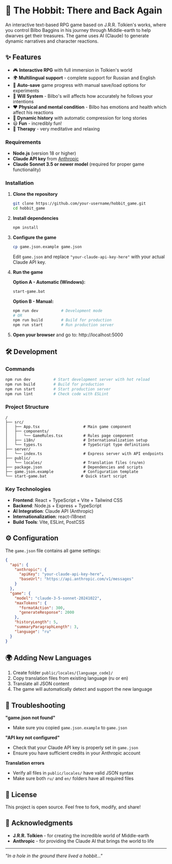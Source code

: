 # 🍃 The Hobbit: There and Back Again

An interactive text-based RPG game based on J.R.R. Tolkien's works, where you control Bilbo Baggins in his journey through Middle-earth to help dwarves get their treasures. The game uses AI (Claude) to generate dynamic narratives and character reactions.

## ✨ Features

- 🎮 **Interactive RPG** with full immersion in Tolkien's world
- 🌍 **Multilingual support** - complete support for Russian and English
- 💾 **Auto-save** game progress with manual save/load options for experiments
- 🧠 **Will System** - Bilbo's will affects how accurately he follows your intentions
- ❤️ **Physical and mental condition** - Bilbo has emotions and health which affect his reactions
- 📜 **Dynamic history** with automatic compression for long stories
- 😃 **Fun** - incredibly fun!
- 🌿 **Therapy** - very meditative and relaxing

### Requirements

- **Node.js** (version 18 or higher)
- **Claude API key** from [Anthropic](https://console.anthropic.com/)
- **Claude Sonnet 3.5 or newer model** (required for proper game functionality)

### Installation

1. **Clone the repository**
   ```bash
   git clone https://github.com/your-username/hobbit_game.git
   cd hobbit_game
   ```

2. **Install dependencies**
   ```bash
   npm install
   ```

3. **Configure the game**
   ```bash
   cp game.json.example game.json
   ```
   
   Edit `game.json` and replace `"your-claude-api-key-here"` with your actual Claude API key.

4. **Run the game**
   
   **Option A - Automatic (Windows):**
   ```bash
   start-game.bat
   ```
   
   **Option B - Manual:**
   ```bash
   npm run dev          # Development mode
   # OR
   npm run build        # Build for production
   npm run start        # Run production server
   ```

5. **Open your browser** and go to: http://localhost:5000

## 🛠️ Development

### Commands

```bash
npm run dev          # Start development server with hot reload
npm run build        # Build for production
npm run start        # Start production server
npm run lint         # Check code with ESLint
```

### Project Structure

```
/
├── src/
│   ├── App.tsx                   # Main game component
│   ├── components/
│   │   └── GameRules.tsx         # Rules page component
│   ├── i18n/                     # Internationalization setup
│   └── types.ts                  # TypeScript type definitions
├── server/
│   └── index.ts                  # Express server with API endpoints
├── public/
│   └── locales/                  # Translation files (ru/en)
├── package.json                  # Dependencies and scripts
├── game.json.example             # Configuration template
└── start-game.bat               # Quick start script
```

### Key Technologies

- **Frontend**: React + TypeScript + Vite + Tailwind CSS
- **Backend**: Node.js + Express + TypeScript
- **AI Integration**: Claude API (Anthropic)
- **Internationalization**: react-i18next
- **Build Tools**: Vite, ESLint, PostCSS

## ⚙️ Configuration

The `game.json` file contains all game settings:

```json
{
  "api": {
    "anthropic": {
      "apiKey": "your-claude-api-key-here",
      "baseUrl": "https://api.anthropic.com/v1/messages"
    }
  },
  "game": {
    "model": "claude-3-5-sonnet-20241022",
    "maxTokens": {
      "formatAction": 300,
      "generateResponse": 2000
    },
    "historyLength": 5,
    "summaryParagraphLength": 3,
    "language": "ru"
  }
}
```

## 🌍 Adding New Languages

1. Create folder `public/locales/{language_code}/`
2. Copy translation files from existing language (ru or en)
3. Translate all JSON content
4. The game will automatically detect and support the new language

## 🐛 Troubleshooting

**"game.json not found"**
- Make sure you copied `game.json.example` to `game.json`

**"API key not configured"**
- Check that your Claude API key is properly set in `game.json`
- Ensure you have sufficient credits in your Anthropic account

**Translation errors**
- Verify all files in `public/locales/` have valid JSON syntax
- Make sure both `ru/` and `en/` folders have all required files

## 📝 License

This project is open source. Feel free to fork, modify, and share!

## 🙏 Acknowledgments

- **J.R.R. Tolkien** - for creating the incredible world of Middle-earth
- **Anthropic** - for providing the Claude AI that brings the world to life

---

*"In a hole in the ground there lived a hobbit..."*
